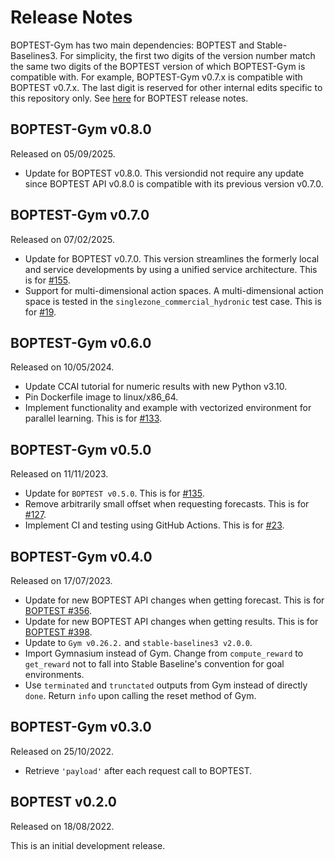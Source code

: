 # Release Notes

BOPTEST-Gym has two main dependencies: BOPTEST and Stable-Baselines3. For simplicity, the first two digits of the version number match the same two digits of the BOPTEST version of which BOPTEST-Gym is compatible with. For example, BOPTEST-Gym v0.7.x is compatible with BOPTEST v0.7.x. The last digit is reserved for other internal edits specific to this repository only. See [here](https://github.com/ibpsa/project1-boptest/blob/master/releasenotes.md) for BOPTEST release notes. 


## BOPTEST-Gym v0.8.0

Released on 05/09/2025.

- Update for BOPTEST v0.8.0. This versiondid not require any update since BOPTEST API v0.8.0 is compatible with its previous version v0.7.0. 

## BOPTEST-Gym v0.7.0

Released on 07/02/2025.

- Update for BOPTEST v0.7.0. This version streamlines the formerly local and service developments by using a unified service architecture. This is for [#155](https://github.com/ibpsa/project1-boptest-gym/issues/155).  
- Support for multi-dimensional action spaces. A multi-dimensional action space is tested in the `singlezone_commercial_hydronic` test case. This is for [#19](https://github.com/ibpsa/project1-boptest-gym/issues/19). 

## BOPTEST-Gym v0.6.0

Released on 10/05/2024.

- Update CCAI tutorial for numeric results with new Python v3.10.
- Pin Dockerfile image to linux/x86_64.
- Implement functionality and example with vectorized environment for parallel learning. This is for [#133](https://github.com/ibpsa/project1-boptest-gym/issues/133). 

## BOPTEST-Gym v0.5.0

Released on 11/11/2023.

- Update for `BOPTEST v0.5.0`. This is for [#135](https://github.com/ibpsa/project1-boptest-gym/pull/136).  
- Remove arbitrarily small offset when requesting forecasts. This is for [#127](https://github.com/ibpsa/project1-boptest-gym/issues/127). 
- Implement CI and testing using GitHub Actions. This is for [#23](https://github.com/ibpsa/project1-boptest-gym/issues/23). 

## BOPTEST-Gym v0.4.0

Released on 17/07/2023.

- Update for new BOPTEST API changes when getting forecast. This is for [BOPTEST #356](https://github.com/ibpsa/project1-boptest/issues/356).  
- Update for new BOPTEST API changes when getting results. This is for [BOPTEST #398](https://github.com/ibpsa/project1-boptest/issues/398).  
- Update to `Gym v0.26.2.` and `stable-baselines3 v2.0.0`. 
- Import Gymnasium instead of Gym. Change from `compute_reward` to `get_reward` not to fall into Stable Baseline's convention for goal environments. 
- Use `terminated` and `trunctated` outputs from Gym instead of directly `done`. Return `info` upon calling the reset method of Gym.

## BOPTEST-Gym v0.3.0

Released on 25/10/2022.

- Retrieve `'payload'` after each request call to BOPTEST. 

## BOPTEST v0.2.0

Released on 18/08/2022.

This is an initial development release.
